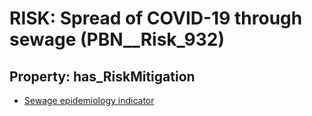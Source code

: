 # RISK: __Spread of COVID-19 through sewage__ (PBN__Risk_932)

## Property: has_RiskMitigation

* [Sewage epidemiology indicator](PBN__RiskMitigation_1293)

